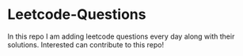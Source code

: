 # Leetcode-Questions
In this repo I am adding leetcode questions every day along with their solutions. Interested can contribute to this repo!
